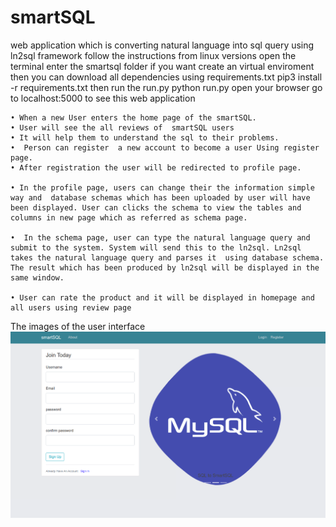 # smartSQL
web application which is converting natural language into sql query using ln2sql framework
follow the instructions
from linux versions
open the terminal
enter the smartsql folder
if you want create an virtual enviroment then you can download all dependencies using requirements.txt
pip3 install -r requirements.txt
then run the run.py
python run.py
open your browser go to localhost:5000 to see this web application

    • When a new User enters the home page of the smartSQL.
    • User will see the all reviews of  smartSQL users 
    • It will help them to understand the sql to their problems.
    •  Person can register  a new account to become a user Using register page. 
    • After registration the user will be redirected to profile page. 

    • In the profile page, users can change their the information simple way and  database schemas which has been uploaded by user will have been displayed. User can clicks the schema to view the tables and columns in new page which as referred as schema page.

    •  In the schema page, user can type the natural language query and submit to the system. System will send this to the ln2sql. Ln2sql takes the natural language query and parses it  using database schema. The result which has been produced by ln2sql will be displayed in the same window. 

    • User can rate the product and it will be displayed in homepage and all users using review page
			
The images of the user interface
![Sign Up page of the smartSQL](https://github.com/cvaram96/smartSQL/blob/master/Resource%20Folder/UserInterfaces/Signup%20page.png)
